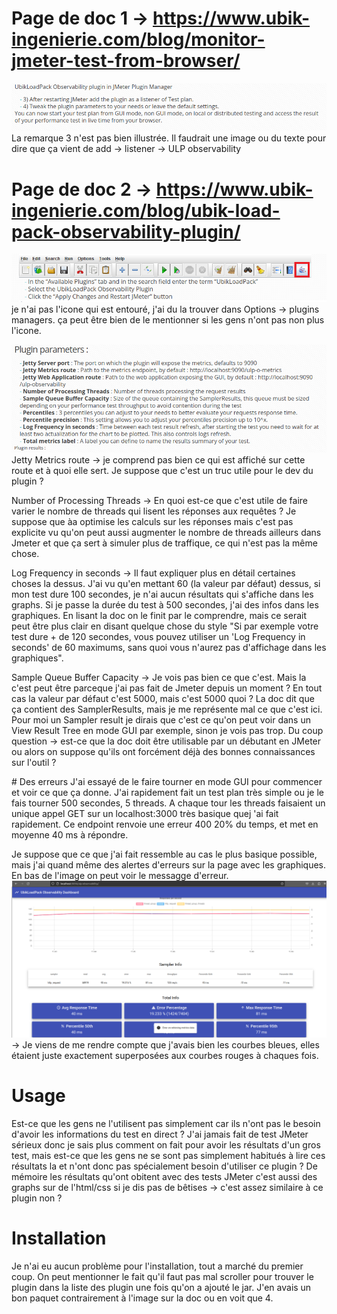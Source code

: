 # Page de doc 1 -> https://www.ubik-ingenierie.com/blog/monitor-jmeter-test-from-browser/
![Legende](images/doc1.png)
La remarque 3 n'est pas bien illustrée.
Il faudrait une image ou du texte pour dire que ça vient de add -> listener -> ULP observability


# Page de doc 2 -> https://www.ubik-ingenierie.com/blog/ubik-load-pack-observability-plugin/
![Legende](images/doc2-1.png)
je n'ai pas l'icone qui est entouré, j'ai du la trouver dans Options -> plugins managers. ça peut être bien de le mentionner si les gens n'ont pas non plus l'icone.

![Legende](images/doc2-2.png)
Jetty Metrics route -> je comprend pas bien ce qui est affiché sur cette route et à quoi elle sert.
Je suppose que c'est un truc utile pour le dev du plugin ?

Number of Processing Threads -> En quoi est-ce que c'est utile de faire varier le nombre de threads qui lisent les réponses aux requêtes ? Je suppose que àa optimise les calculs sur les réponses mais c'est pas explicite vu qu'on peut aussi augmenter le nombre de threads ailleurs dans Jmeter et que ça sert à simuler plus de traffique, ce qui n'est pas la même chose.

Log Frequency in seconds -> Il faut expliquer plus en détail certaines choses la dessus. J'ai vu qu'en mettant 60 (la valeur par défaut) dessus, si mon test dure 100 secondes, je n'ai aucun résultats qui s'affiche dans les graphs. Si je passe la durée du test à 500 secondes, j'ai des infos dans les graphiques. En lisant la doc on le finit par le comprendre, mais ce serait peut être plus clair en disant quelque chose du style "Si par exemple votre test dure + de 120 secondes, vous pouvez utiliser un 'Log Frequency in seconds' de 60 maximums, sans quoi vous n'aurez pas d'affichage dans les graphiques".

Sample Queue Buffer Capacity  -> Je vois pas bien ce que c'est. Mais la c'est peut être parceque j'ai pas fait de Jmeter depuis un moment ? En tout cas la valeur par défaut c'est 5000, mais c'est 5000 quoi ? La doc dit que ça contient des SamplerResults, mais je me représente mal ce que c'est ici. Pour moi un Sampler result je dirais que c'est ce qu'on peut voir dans un View Result Tree en mode GUI par exemple, sinon je vois pas trop. Du coup question -> est-ce que la doc doit être utilisable par un débutant en JMeter ou alors on suppose qu'ils ont forcément déjà des bonnes connaissances sur l'outil ?

# Des erreurs
J'ai essayé de le faire tourner en mode GUI pour commencer et voir ce que ça donne. J'ai rapidement fait un test plan très simple ou je le fais tourner 500 secondes, 5 threads. A chaque tour les threads faisaient un unique appel GET sur un localhost:3000 très basique quej 'ai fait rapidement. Ce endpoint renvoie une erreur 400 20% du temps, et met en moyenne 40 ms à répondre.

Je suppose que ce que j'ai fait ressemble au cas le plus basique possible, mais j'ai quand même des alertes d'erreurs sur la page avec les graphiques. En bas de l'image on peut voir le messagge d'erreur.
![Legende](images/errors-1.png)
-> Je viens de me rendre compte que j'avais bien les courbes bleues, elles étaient juste exactement superposées aux courbes rouges à chaques fois.

# Usage
Est-ce que les gens ne l'utilisent pas simplement car ils n'ont pas le besoin d'avoir les informations du test en direct ?
J'ai jamais fait de test JMeter sérieux donc je sais plus comment on fait pour avoir les résultats d'un gros test, mais est-ce que les gens ne se sont pas simplement habitués à lire ces résultats la et n'ont donc pas spécialement besoin d'utiliser ce plugin ?
De mémoire les résultats qu'ont obitent avec des tests JMeter c'est aussi des graphs sur de l'html/css si je dis pas de bêtises -> c'est assez similaire à ce plugin non ?

# Installation
Je n'ai eu aucun problème pour l'installation, tout a marché du premier coup. On peut mentionner le fait qu'il faut pas mal scroller pour trouver le plugin dans la liste des plugin une fois qu'on a ajouté le jar. J'en avais un bon paquet contrairement à l'image sur la doc ou en voit que 4.
